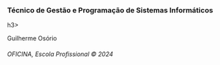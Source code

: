 <h3> Técnico de Gestão e Programação de Sistemas Informáticos </h3>h3>
<p>Guilherme Osório</p>
<h6> OFICINA, Escola Profissional &copy; 2024</h6>
